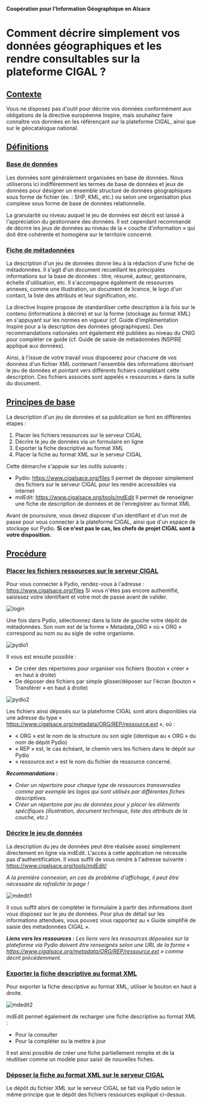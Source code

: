 **Coopération pour l'Information Géographique en Alsace**

# Comment décrire simplement vos données géographiques et les rendre consultables sur la plateforme CIGAL ?

## [Contexte](contexte)

Vous ne disposez pas d'outil pour décrire vos données conformément aux obligations de la directive européenne Inspire, mais souhaitez faire connaître vos données en les référençant sur la plateforme CIGAL, ainsi que sur le géocatalogue national.

## [Définitions](definitions)

### [Base de données](base_de_donnees)

Les données sont généralement organisées en base de données. Nous utiliserons ici indifféremment les termes de base de données et jeux de données pour désigner un ensemble structuré de données géographiques sous forme de fichier (ex. : SHP, KML, etc.) ou selon une organisation plus complexe sous forme de base de données relationnelle.

La granularité ou niveau auquel le jeu de données est décrit est laissé à l'appréciation du gestionnaire des données. Il est cependant recommandé de décrire les jeux de données au niveau de la « couche d'information » qui doit être cohérente et homogène sur le territoire concerné.

### [Fiche de métadonnées](fiche_de_metadonnees)

La description d'un jeu de données donne lieu à la rédaction d'une fiche de métadonnées. Il s'agit d'un document recueillant les principales informations sur la base de données : titre, résumé, auteur, gestionnaire, échelle d'utilisation, etc. Il s'accompagne également de ressources annexes, comme une illustration, un document de licence, le logo d'un contact, la liste des attributs et leur signification, etc.

La directive Inspire propose de standardiser cette description à la fois sur le contenu (informations à décrire) et sur la forme (stockage au format XML) en s'appuyant sur les normes en vigueur (cf. Guide d'implémentation Inspire pour a la description des données géographiques). Des recommandations nationales ont également été publiées au niveau du CNIG pour compléter ce guide (cf. Guide de saisie de métadonnées INSPIRE appliqué aux données).

Ainsi, à l'issue de votre travail vous disposerez pour chacune de vos données d'un fichier XML contenant l'ensemble des informations décrivant le jeu de données et pointant vers différents fichiers complétant cette description. Ces fichiers associés sont appelés « ressources » dans la suite du document.

## [Principes de base](principes_de_base)

La description d'un jeu de données et sa publication se font en différentes étapes :

1. Placer les fichiers ressources sur le serveur CIGAL
2. Décrire le jeu de données via un formulaire en ligne
3. Exporter la fiche descriptive au format XML
4. Placer la fiche au format XML sur le serveur CIGAL

Cette démarche s'appuie sur les outils suivants :

- Pydio: <https://www.cigalsace.org/files> Il permet de déposer simplement des fichiers sur le serveur CIGAL pour les rendre accessibles via internet
- mdEdit: <https://www.cigalsace.org/tools/mdEdit> Il permet de renseigner une fiche de description de données et de l'enregistrer au format XML

Avant de poursuivre, vous devez disposer d'un identifiant et d'un mot de passe pour vous connecter à la plateforme CIGAL, ainsi que d'un espace de stockage sur Pydio.
**Si ce n'est pas le cas, les chefs de projet CIGAL sont à votre disposition.**

## [Procédure](procedure)

### [Placer les fichiers ressources sur le serveur CIGAL](placer_les_fichiers_ressources_sur_le_serveur_cigal)

Pour vous connecter à Pydio, rendez-vous à l'adresse : <https://www.cigalsace.org/files> Si vous n'êtes pas encore authentifié, saisissez votre identifiant et votre mot de passe avant de valider.

![login](img/login.jpg)

Une fois dans Pydio, sélectionnez dans la liste de gauche votre dépôt de métadonnées. Son nom est de la forme « Metadata_ORG » où « ORG » correspond au nom ou au sigle de votre organisme.

![pydio1](img/pydio1.jpg)

Il vous est ensuite possible :
- De créer des répertoires pour organiser vos fichiers (bouton « créer » en haut à droite)
- De déposer des fichiers par simple glisser/déposer sur l'écran (bouton « Transférer » en haut à droite)

![pydio2](img/pydio2.jpg)

Les fichiers ainsi déposés sur la plateforme CIGAL sont alors disponibles via une adresse du type « <https://www.cigalsace.org/metadata/ORG/REP/ressource.ext> », où :
- « ORG » est le nom de la structure ou son sigle (identique au « ORG » du nom de dépôt Pydio)
- « REP » est, le cas échéant, le chemin vers les fichiers dans le dépôt sur Pydio
- « ressource.ext » est le nom du fichier de ressource concerné.

**_Recommandations :_**
- _Créer un répertoire pour chaque type de ressources transversales comme par exemple les logos qui sont utilisés par différentes fiches descriptives._
- _Créer un répertoire par jeu de données pour y placer les éléments spécifiques (illustration, document technique, liste des attributs de la couche, etc.)_

### [Décrire le jeu de données](decrire_le_jeu_de_donnees)

La description du jeu de données peut être réalisée assez simplement directement en ligne via mdEdit. L'accès à cette application ne nécessite pas d'authentification. Il vous suffit de vous rendre à l'adresse suivante : <https://www.cigalsace.org/tools/mdEdit/>

_A la première connexion, en cas de problème d'affichage, il peut être nécessaire de rafraîchir la page !_

![mdedit1](img/mdedit1.jpg)

Il vous suffit alors de compléter le formulaire à partir des informations dont vous disposez sur le jeu de données. Pour plus de détail sur les informations attendues, vous pouvez vous rapportez au « Guide simplifié de saisie des métadonnées CIGAL ».

**_Liens vers les ressources :_**
_Les liens vers les ressources déposées sur la plateforme via Pydio doivent être renseignés selon une URL de la forme « <https://www.cigalsace.org/metadata/ORG/REP/ressource.ext> » comme décrit précédemment._

### [Exporter la fiche descriptive au format XML](exporter_la_fiche_descriptive_au_format_xml)

Pour exporter la fiche descriptive au format XML, utiliser le bouton en haut à droite.

![mdedit2](img/mdedit2.jpg)

mdEdit permet également de recharger une fiche descriptive au format XML :
- Pour la consulter
- Pour la compléter ou la mettre à jour

Il est ainsi possible de créer une fiche partiellement remplie et de la réutiliser comme un modèle pour saisir de nouvelles fiches.

### [Déposer la fiche au format XML sur le serveur CIGAL](deposer_la_fiche_au_format_xml_sur_le_serveur_cigal)

Le dépôt du fichier XML sur le serveur CIGAL se fait via Pydio selon le même principe que le dépôt des fichiers ressources expliqué ci-dessus.
